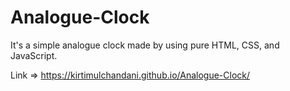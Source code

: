 # Analogue-Clock
It's a simple analogue clock made by using pure HTML, CSS, and JavaScript.

Link =>
https://kirtimulchandani.github.io/Analogue-Clock/
